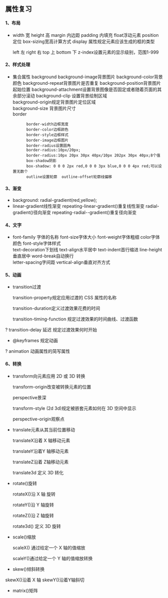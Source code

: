 ## 属性复习

#### 1、布局

- width 宽	 	height 高		margin 内边距       padding 内填充	 float浮动元素	     position 定位	  box-sizing宽高计算方式	        display 属性规定元素应该生成的框的类型

  left 左	 right 右 	   top 上            bottom 下         z-index设置元素的显示级别，范围1-999

#### 2、样式处理

- 集合属性  background 
        background-image背景图片
            background-color背景颜色
            background-repeat背景图片是否重复
            background-position背景图片起始位置
            background-attachment设置背景图像是否固定或者随着页面的其余部分滚动
            background-clip  设置背景绘制区域    
            background-origin规定背景图片定位区域      
            background-size 背景图片尺寸    
       border 

    	    border-width边框宽度	  
    	    border-color边框颜色  
    	    border-style边框样式
    	    border-image边框图片  
    	    border-radius设置圆角
    	    border-radius:10px/20px;
    	    border-radius:10px 20px 30px 40px/10px 202px 30px 40px;8个值
    	    box-shadow阴影	
    	    box-shadow: 0 0 0 2px red,0 0 0 3px blue,0 0 0 4px red;可以设置无数个
    	    outline设置轮廓  outline-offset轮廓线偏移

#### 3、渐变

- background: radial-gradient(red,yellow);
- linear-gradient线性渐变
  repeating-linear-gradient()重复线性渐变
  radial-gradient()径向渐变
  repeating-radial--gradient()重复径向渐变

#### 4、文字

- font-family 字体的名称		  font-size字体大小	  font-weight字体粗细
  color字体颜色	  		          font-style字体样式  	
  text-decoration下划线                   text-align水平居中	  text-indent首行缩进
  line-height垂直居中	                  word-break自动换行	 
  letter-spacing字间距	                   vertical-align垂直对齐方式

#### 5、动画

- transition过渡          

     transition-property规定应用过渡的 CSS 属性的名称

     transition-duration定义过渡效果花费的时间

     transition-timing-function  规定过渡效果的时间曲线、过渡函数

?       transition-delay 延迟  规定过渡效果何时开始

* @keyframes 规定动画

?       animation  动画属性的简写属性

#### 6、转换

- transform向元素应用 2D 或 3D 转换

  transform-origin改变被转换元素的位置

   perspective景深      

  transform-style   (2d  3d)规定被嵌套元素如何在 3D 空间中显示

   perspective-origin观察点  

- translate元素从其当前位置移动

   translateX沿着 X 轴移动元素   

   translateY沿着Y 轴移动元素   

   translateZ沿着 Z轴移动元素   

   translate3d 定义 3D 转化

-  rotate()旋转   

   rotateX()沿 X 轴 旋转

   rotateY()沿 Y 轴旋转

   rotateZ()沿 Z 轴旋转

    rotate3d() 定义 3D 旋转   

-  scale()缩放

    scaleX() 通过给定一个 X 轴的值缩放

    scaleY()通过给定一个 Y 轴的值缩放转换

-   skew()倾斜转换

   skewX()沿着 X 轴  skewY()沿着Y轴斜切  

- matrix()矩阵

